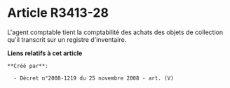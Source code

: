 # Article R3413-28

L'agent comptable tient la comptabilité des achats des objets de collection qu'il transcrit sur un registre d'inventaire.

**Liens relatifs à cet article**

	**Créé par**:

	  - Décret n°2008-1219 du 25 novembre 2008 - art. (V)
